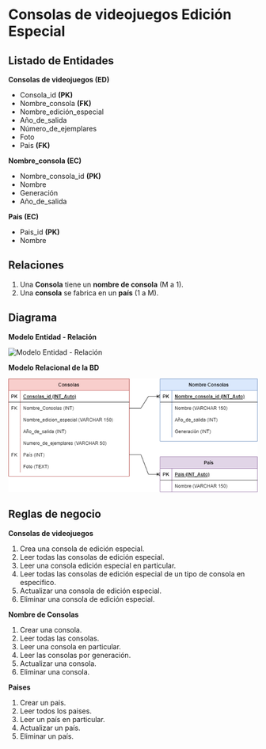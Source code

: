 # Consolas de videojuegos Edición Especial

## Listado de Entidades

**Consolas de videojuegos (ED)**

- Consola_id **(PK)**
- Nombre_consola **(FK)**
- Nombre_edición_especial
- Año_de_salida
- Número_de_ejemplares
- Foto
- Pais **(FK)**

**Nombre_consola (EC)**
- Nombre_consola_id **(PK)**
- Nombre
- Generación
- Año_de_salida

**Pais (EC)**
- Pais_id **(PK)**
- Nombre

## Relaciones

1. Una **Consola** tiene un **nombre de consola** (M a 1).
1. Una **consola** se fabrica en un **país** (1 a M).

## Diagrama 

**Modelo Entidad - Relación**

![Modelo Entidad - Relación](Img/ModeloEntidadRelación.png)

**Modelo Relacional de la BD**


![Modelo Relacional de la BD](Img/ConsolasModeloRelacional.png)


## Reglas de negocio

**Consolas de videojuegos**

1. Crea una consola de edición especial.
1. Leer todas las consolas de edición especial.
1. Leer una consola edición especial en particular.
1. Leer todas las consolas de edición especial de un tipo de consola en especifico.
1. Actualizar una consola de edición especial.
1. Eliminar una consola de edición especial.


**Nombre de Consolas**
1. Crear una consola.
1. Leer todas las consolas.
1. Leer una consola en particular.
1. Leer las consolas por generación.
1. Actualizar una consola.
1. Eliminar una consola.

**Paises**
1. Crear un pais.
1. Leer todos los paises.
1. Leer un país en particular.
1. Actualizar un país.
1. Eliminar un país.